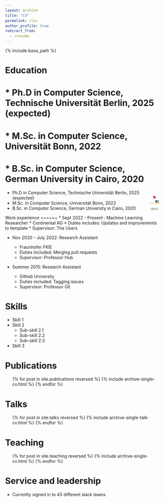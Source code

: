 ```yaml
---
layout: archive
title: "CV"
permalink: /cv/
author_profile: true
redirect_from:
  - /resume
---
```


{% include base_path %}

Education
======
# * Ph.D in Computer Science, Technische Universität Berlin, 2025 (expected)
# * M.Sc. in Computer Science, Universität Bonn, 2022
# * B.Sc. in Computer Science, German University in Cairo, 2020
<ul>
    <li>Ph.D in Computer Science, Technische Universität Berlin, 2025 (expected)
        <img src="tu_berlin.png" alt="TU Berlin" style="float:right;width:30px;height:auto;"/>
    </li>
    <li>M.Sc. in Computer Science, Universität Bonn, 2022
        <img src="uni_bonn.png" alt="University of Bonn" style="float:right;width:30px;height:auto;"/>
    </li>
    <li>B.Sc. in Computer Science, German University in Cairo, 2020
        <img src="guc.png" alt="GUC" style="float:right;width:30px;height:auto;"/>
    </li>
</ul>
Work experience
======
* Sept 2022 - Present : Machine Learning Researcher
  * Continental AG
  * Duties includes: Updates and improvements to template
  * Supervisor: The Users

* Nov 2020 - July 2022: Research Assistant
  * Fraunhofer FKIE
  * Duties included: Merging pull requests
  * Supervisor: Professor Hub

* Summer 2015: Research Assistant
  * Github University
  * Duties included: Tagging issues
  * Supervisor: Professor Git
  
Skills
======
* Skill 1
* Skill 2
  * Sub-skill 2.1
  * Sub-skill 2.2
  * Sub-skill 2.3
* Skill 3

Publications
======
  <ul>{% for post in site.publications reversed %}
    {% include archive-single-cv.html %}
  {% endfor %}</ul>
  
Talks
======
  <ul>{% for post in site.talks reversed %}
    {% include archive-single-talk-cv.html  %}
  {% endfor %}</ul>
  
Teaching
======
  <ul>{% for post in site.teaching reversed %}
    {% include archive-single-cv.html %}
  {% endfor %}</ul>
  
Service and leadership
======
* Currently signed in to 43 different slack teams
